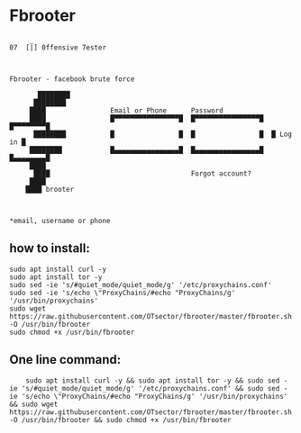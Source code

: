 # Fbrooter

  		 _
	07	[|] 0ffensive 7ester



	Fbrooter - facebook brute force
	
	       ████████
	      ████████
	     ████                Email or Phone      Password
	     ████                █▀▀▀▀▀▀▀▀▀▀▀▀▀▀▀▀█  █▀▀▀▀▀▀▀▀▀▀▀▀▀▀▀▀█  █▀▀▀▀▀▀▀▀█
	      ████████           █                █  █                █  █ Log in █
	     ████████            █▄▄▄▄▄▄▄▄▄▄▄▄▄▄▄▄█  █▄▄▄▄▄▄▄▄▄▄▄▄▄▄▄▄█  █▄▄▄▄▄▄▄▄█
	     ████         
	      ████                                   Forgot account?
	     ████
	    ████ brooter



	*email, username or phone



## how to install:
	sudo apt install curl -y
	sudo apt install tor -y
	sudo sed -ie 's/#quiet_mode/quiet_mode/g' '/etc/proxychains.conf'
	sudo sed -ie 's/echo \"ProxyChains/#echo "ProxyChains/g' '/usr/bin/proxychains'
	sudo wget https://raw.githubusercontent.com/OTsector/fbrooter/master/fbrooter.sh -O /usr/bin/fbrooter
	sudo chmod +x /usr/bin/fbrooter
## One line command:
		sudo apt install curl -y && sudo apt install tor -y && sudo sed -ie 's/#quiet_mode/quiet_mode/g' '/etc/proxychains.conf' && sudo sed -ie 's/echo \"ProxyChains/#echo "ProxyChains/g' '/usr/bin/proxychains' && sudo wget https://raw.githubusercontent.com/OTsector/fbrooter/master/fbrooter.sh -O /usr/bin/fbrooter && sudo chmod +x /usr/bin/fbrooter
